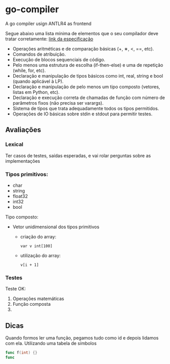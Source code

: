 # go-compiler

A go compiler usign ANTLR4 as frontend

Segue abaixo uma lista mínima de elementos que o seu compilador deve tratar corretamente: [link da especificação](https://drive.google.com/file/d/1Ku9tgrp-aOVd1E94wm8Z764ovLIV9VsK/view)

- Operações aritméticas e de comparação básicas (+, ∗, <, ==, etc).
- Comandos de atribuição.
- Execução de blocos sequenciais de código.
- Pelo menos uma estrutura de escolha (if-then-else) e uma de repetição (while, for, etc).
- Declaração e manipulação de tipos básicos como int, real, string e bool (quando aplicável à LP).
- Declaração e manipulação de pelo menos um tipo composto (vetores, listas em Python, etc).
- Declaração e execução correta de chamadas de função com número de parâmetros fixos (não precisa ser varargs).
- Sistema de tipos que trata adequadamente todos os tipos permitidos.
- Operações de IO básicas sobre stdin e stdout para permitir testes.

## Avaliações

### Lexical

Ter casos de testes, saídas esperadas, e vai rolar perguntas sobre as implementações

### Tipos primitivos:

- char
- string
- float32
- int32
- bool

Tipo composto:
- Vetor unidimensional dos tipos primitivos
  - criação do array: 
    ```golang
    var v int[100]
    ```

  - utilização do array: 
    ```golang
    v[i + 1]
    ```

### Testes

Teste OK:
  1. Operações matemáticas
  2. Função composta
  3. 

## Dicas

Quando formos ler uma função, pegamos tudo como id e depois lidamos com ela. Utilizando uma tabela de símbolos

```go
func f(int) {}
func 
```
